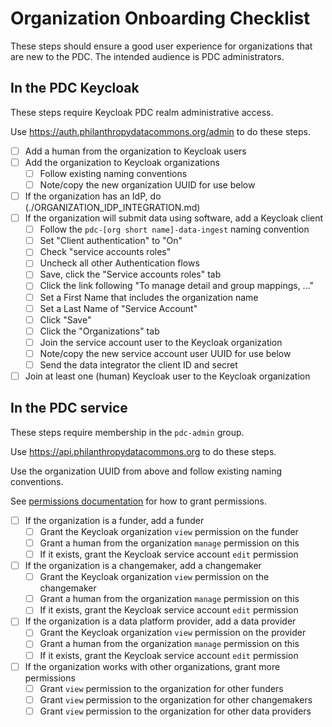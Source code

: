 # Organization Onboarding Checklist

These steps should ensure a good user experience for organizations that are new
to the PDC. The intended audience is PDC administrators.

## In the PDC Keycloak

These steps require Keycloak PDC realm administrative access.

Use https://auth.philanthropydatacommons.org/admin to do these steps.

- [ ] Add a human from the organization to Keycloak users
- [ ] Add the organization to Keycloak organizations
  - [ ] Follow existing naming conventions
  - [ ] Note/copy the new organization UUID for use below
- [ ] If the organization has an IdP, do (./ORGANIZATION_IDP_INTEGRATION.md)
- [ ] If the organization will submit data using software, add a Keycloak client
  - [ ] Follow the `pdc-[org short name]-data-ingest` naming convention
  - [ ] Set "Client authentication" to "On"
  - [ ] Check "service accounts roles"
  - [ ] Uncheck all other Authentication flows
  - [ ] Save, click the "Service accounts roles" tab
  - [ ] Click the link following "To manage detail and group mappings, ..."
  - [ ] Set a First Name that includes the organization name
  - [ ] Set a Last Name of "Service Account"
  - [ ] Click "Save"
  - [ ] Click the "Organizations" tab
  - [ ] Join the service account user to the Keycloak organization
  - [ ] Note/copy the new service account user UUID for use below
  - [ ] Send the data integrator the client ID and secret
- [ ] Join at least one (human) Keycloak user to the Keycloak organization

## In the PDC service

These steps require membership in the `pdc-admin` group.

Use https://api.philanthropydatacommons.org to do these steps.

Use the organization UUID from above and follow existing naming conventions.

See [permissions documentation](./PERMISSIONS.md) for how to grant permissions.

- [ ] If the organization is a funder, add a funder
  - [ ] Grant the Keycloak organization `view` permission on the funder
  - [ ] Grant a human from the organization `manage` permission on this
  - [ ] If it exists, grant the Keycloak service account `edit` permission
- [ ] If the organization is a changemaker, add a changemaker
  - [ ] Grant the Keycloak organization `view` permission on the changemaker
  - [ ] Grant a human from the organization `manage` permission on this
  - [ ] If it exists, grant the Keycloak service account `edit` permission
- [ ] If the organization is a data platform provider, add a data provider
  - [ ] Grant the Keycloak organization `view` permission on the provider
  - [ ] Grant a human from the organization `manage` permission on this
  - [ ] If it exists, grant the Keycloak service account `edit` permission
- [ ] If the organization works with other organizations, grant more permissions
  - [ ] Grant `view` permission to the organization for other funders
  - [ ] Grant `view` permission to the organization for other changemakers
  - [ ] Grant `view` permission to the organization for other data providers
